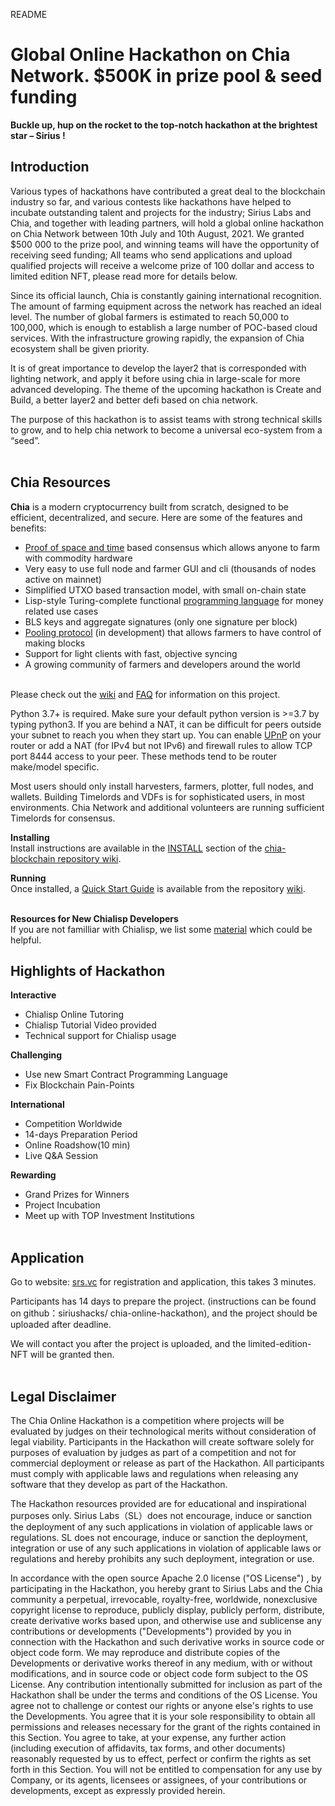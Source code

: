 README<br>
# Global Online Hackathon on Chia Network. $500K in prize pool & seed funding

**Buckle up, hup on the rocket to the top-notch hackathon at the brightest star – Sirius !**


## Introduction
Various types of hackathons have contributed a great deal to the blockchain industry so far, and various contests like hackathons have helped to incubate outstanding talent and projects for the industry; Sirius Labs and Chia, and together with leading partners, will hold a global online hackathon on Chia Network between 10th July and 10th August, 2021. We granted $500 000 to the prize pool, and winning teams will have the opportunity of receiving seed funding; All teams who send applications and upload qualified projects will receive a welcome prize of 100 dollar and access to limited edition NFT, please read more for details below.

Since its official launch, Chia is constantly gaining international recognition. The amount of farming equipment across the network has reached an ideal level. The number of global farmers is estimated to reach 50,000 to 100,000, which is enough to establish a large number of POC-based cloud services. With the infrastructure growing rapidly, the expansion of Chia ecosystem shall be given priority.

It is of great importance to develop the layer2 that is corresponded with lighting network, and apply it before using chia in large-scale for more advanced developing. The theme of the upcoming hackathon is Create and Build, a better layer2 and better defi based on chia network.

The purpose of this hackathon is to assist teams with strong technical skills to grow, and to help chia network to become a universal eco-system from a “seed”. <br><br>

## Chia Resources
**Chia** is a modern cryptocurrency built from scratch, designed to be efficient, decentralized, and secure. Here are some of the features and benefits:<br>
- [Proof of space and time](https://docs.google.com/document/d/1tmRIb7lgi4QfKkNaxuKOBHRmwbVlGL4f7EsBDr_5xZE/edit) based consensus which allows anyone to farm with commodity hardware<br>
- Very easy to use full node and farmer GUI and cli (thousands of nodes active on mainnet)<br>
- Simplified UTXO based transaction model, with small on-chain state<br>
- Lisp-style Turing-complete functional [programming language](https://chialisp.com/) for money related use cases<br>
- BLS keys and aggregate signatures (only one signature per block)<br>
- [Pooling protocol](https://www.chia.net/2020/11/10/pools-in-chia.html) (in development) that allows farmers to have control of making blocks<br>
- Support for light clients with fast, objective syncing<br>
- A growing community of farmers and developers around the world<br><br>

Please check out the [wiki](https://github.com/Chia-Network/chia-blockchain/wiki) and [FAQ](https://github.com/Chia-Network/chia-blockchain/wiki/FAQ) for information on this project.

Python 3.7+ is required. Make sure your default python version is >=3.7 by typing python3.
If you are behind a NAT, it can be difficult for peers outside your subnet to reach you when they start up. You can enable [UPnP](https://www.homenethowto.com/ports-and-nat/upnp-automatic-port-forward/) on your router or add a NAT (for IPv4 but not IPv6) and firewall rules to allow TCP port 8444 access to your peer. These methods tend to be router make/model specific.

Most users should only install harvesters, farmers, plotter, full nodes, and wallets. Building Timelords and VDFs is for sophisticated users, in most environments. Chia Network and additional volunteers are running sufficient Timelords for consensus.

**Installing**<br>
Install instructions are available in the [INSTALL](https://github.com/Chia-Network/chia-blockchain/wiki/INSTALL) section of the [chia-blockchain repository wiki](https://github.com/Chia-Network/chia-blockchain/wiki).

**Running**<br>
Once installed, a [Quick Start Guide](https://github.com/Chia-Network/chia-blockchain/wiki/Quick-Start-Guide) is available from the repository [wiki](https://github.com/Chia-Network/chia-blockchain/wiki).<br><br>

**Resources for New Chialisp Developers**<br>
If you are not familliar with Chialisp, we list some [material](ChiaLisp_resource.md) which could be helpful. 


## Highlights of Hackathon
**Interactive**
- Chialisp Online Tutoring
- Chialisp Tutorial Video provided
- Technical support for Chialisp usage

**Challenging**
- Use new Smart Contract Programming Language
- Fix Blockchain Pain-Points

**International**
-	Competition Worldwide
-	14-days Preparation Period
-	Online Roadshow(10 min)
-	Live Q&A Session

**Rewarding**
-	Grand Prizes for Winners
-	Project Incubation
-	Meet up with TOP Investment Institutions<br><br>

## Application
Go to website: [srs.vc](http://srs.vc/#/) for registration and application, this takes 3 minutes.

Participants has 14 days to prepare the project. (instructions can be found on github：siriushacks/ chia-online-hackathon), and the project should be uploaded after deadline.

We will contact you after the project is uploaded, and the limited-edition-NFT will be granted then.<br><br>


## Legal Disclaimer
The Chia Online Hackathon is a competition where projects will be evaluated by judges on their technological merits without consideration of legal viability. Participants in the Hackathon will create software solely for purposes of evaluation by judges as part of a competition and not for commercial deployment or release as part of the Hackathon. All participants must comply with applicable laws and regulations when releasing any software that they develop as part of the Hackathon.

The Hackathon resources provided are for educational and inspirational purposes only. Sirius Labs（SL）does not encourage, induce or sanction the deployment of any such applications in violation of applicable laws or regulations. SL does not encourage, induce or sanction the deployment, integration or use of any such applications in violation of applicable laws or regulations and hereby prohibits any such deployment, integration or use.

In accordance with the open source Apache 2.0 license ("OS License") , by participating in the Hackathon, you hereby grant to Sirius Labs and the Chia community a perpetual, irrevocable, royalty-free, worldwide, nonexclusive copyright license to reproduce, publicly display, publicly perform, distribute, create derivative works based upon, and otherwise use and sublicense any contributions or developments ("Developments") provided by you in connection with the Hackathon and such derivative works in source code or object code form. We may reproduce and distribute copies of the Developments or derivative works thereof in any medium, with or without modifications, and in source code or object code form subject to the OS License. Any contribution intentionally submitted for inclusion as part of the Hackathon shall be under the terms and conditions of the OS License. You agree not to challenge or contest our rights or anyone else's rights to use the Developments. You agree that it is your sole responsibility to obtain all permissions and releases necessary for the grant of the rights contained in this Section. You agree to take, at your expense, any further action (including execution of affidavits, tax forms, and other documents) reasonably requested by us to effect, perfect or confirm the rights as set forth in this Section. You will not be entitled to compensation for any use by Company, or its agents, licensees or assignees, of your contributions or developments, except as expressly provided herein.
